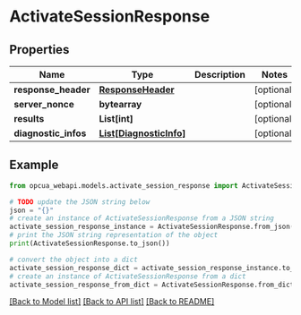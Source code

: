 # ActivateSessionResponse


## Properties

Name | Type | Description | Notes
------------ | ------------- | ------------- | -------------
**response_header** | [**ResponseHeader**](ResponseHeader.md) |  | [optional] 
**server_nonce** | **bytearray** |  | [optional] 
**results** | **List[int]** |  | [optional] 
**diagnostic_infos** | [**List[DiagnosticInfo]**](DiagnosticInfo.md) |  | [optional] 

## Example

```python
from opcua_webapi.models.activate_session_response import ActivateSessionResponse

# TODO update the JSON string below
json = "{}"
# create an instance of ActivateSessionResponse from a JSON string
activate_session_response_instance = ActivateSessionResponse.from_json(json)
# print the JSON string representation of the object
print(ActivateSessionResponse.to_json())

# convert the object into a dict
activate_session_response_dict = activate_session_response_instance.to_dict()
# create an instance of ActivateSessionResponse from a dict
activate_session_response_from_dict = ActivateSessionResponse.from_dict(activate_session_response_dict)
```
[[Back to Model list]](../README.md#documentation-for-models) [[Back to API list]](../README.md#documentation-for-api-endpoints) [[Back to README]](../README.md)


